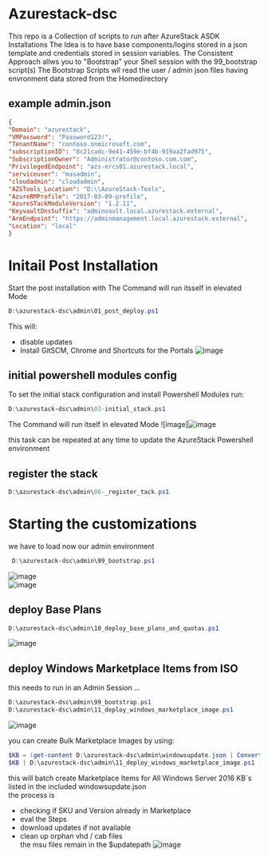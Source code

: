 # Azurestack-dsc

This repo is a Collection of scripts to run after AzureStack ASDK Installations 
The Idea is to have base components/logins stored in a json template and credentials stored in session variables.
The Consistent Approach allws you to "Bootstrap" your Shell session with the 99_bootstrap script(s)
The Bootstrap Scripts wll read the user / admin json files having envronment data stored from the Homedirectory


## example admin.json
```json
{
"Domain": "azurestack",
"VMPassword": "Password123!",
"TenantName": "contoso.onmicrosoft.com",
"subscriptionID": "8c21cadc-9e41-459e-bf4b-919aa2fad975",
"SubscriptionOwner": "Administrator@contoso.com.com", 
"PrivilegedEndpoint": "azs-ercs01.azurestack.local",
"serviceuser": "masadmin",
"cloudadmin": "cloudadmin",
"AZSTools_Location": "D:\\AzureStack-Tools",
"AzureRMProfile": "2017-03-09-profile",
"AzureSTackModuleVersion": "1.2.11",
"KeyvaultDnsSuffix": "adminvault.local.azurestack.external",
"ArmEndpoint": "https://adminmanagement.local.azurestack.external",
"Location": "local"
}
```
# Initail Post Installation
Start the post installation with
The Command will run itsself in elevated Mode
```Powershell
D:\azurestack-dsc\admin\01_post_deploy.ps1
```
This will:  
   - disable updates
   - Install GitSCM, Chrome and Shortcuts for the Portals 
![image](https://user-images.githubusercontent.com/8255007/33950960-fb359682-e02d-11e7-87c7-4fc6d5f60f3c.png)

## initial powershell modules config

To set the initial stack configuration and install Powershell Modules run:
```Powershell
D:\azurestack-dsc\admin\03-initial_stack.ps1
```
The Command will run itself in elevated Mode
![image]![image](https://user-images.githubusercontent.com/8255007/33956253-4c7f325e-e03e-11e7-8bc9-86c480d74424.png)

this task can be repeated at any time to update the AzureStack Powershell environment

## register the stack
```Powershell
D:\azurestack-dsc\admin\06-_register_tack.ps1
```


# Starting the customizations

we have to load now our admin environment
```Powershell
 D:\azurestack-dsc\admin\99_bootstrap.ps1
```  
![image](https://user-images.githubusercontent.com/8255007/33956638-7bd6c8d6-e03f-11e7-88b0-2293a6dd66bb.png)  
![image](https://user-images.githubusercontent.com/8255007/33956656-84f953b6-e03f-11e7-9018-27266d2a0ae6.png)  

## deploy Base Plans

```Powershell
D:\azurestack-dsc\admin\10_deploy_base_plans_and_quotas.ps1
```  
![image](https://user-images.githubusercontent.com/8255007/33957262-636e5f0a-e041-11e7-8c36-05a15bf939d8.png)  

## deploy Windows Marketplace Items from ISO
this needs to run in an Admin Session ...  
```Powershell
D:\azurestack-dsc\admin\99_bootstrap.ps1
D:\azurestack-dsc\admin\11_deploy_windows_marketplace_image.ps1
```
![image](https://user-images.githubusercontent.com/8255007/33983160-65a941c8-e0b3-11e7-8bb2-8200074af068.png)  

you can create Bulk Marketplace Images by using:
```Powershell
$KB = (get-content D:\azurestack-dsc\admin\windowsupdate.json | ConvertFrom-Json) |  Sort-Object  -Property Date | Select-Object KB | Where-Object KB -ne ""
$KB | D:\azurestack-dsc\admin\11_deploy_windows_marketplace_image.ps1 -ISOPath 'D:\updates\' -UpdatePath D:\updates\
```
this will batch create Marketplace Items for All Windows Server 2016 KB´s listed in the included windowsupdate.json   
the process is 
- checking if SKU and Version already in Marketplace
- eval the Steps
- download updates if not available
- clean up orphan vhd / cab files  
the msu files remain in the $updatepath
![image](https://user-images.githubusercontent.com/8255007/34031744-164f69ca-e173-11e7-803a-d846d9571acd.png)

